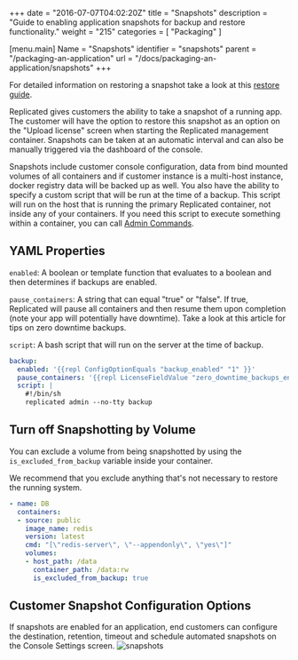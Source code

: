 +++
date = "2016-07-07T04:02:20Z"
title = "Snapshots"
description = "Guide to enabling application snapshots for backup and restore functionality."
weight = "215"
categories = [ "Packaging" ]

[menu.main]
Name       = "Snapshots"
identifier = "snapshots"
parent     = "/packaging-an-application"
url        = "/docs/packaging-an-application/snapshots"
+++

For detailed information on restoring a snapshot take a look at this [restore guide](kb/supporting-your-customers/restoring-from-a-snapshot/).

Replicated gives customers the ability to take a snapshot of a running app. The customer will have the option to restore this snapshot as an option on the "Upload license" screen when starting the Replicated management container. Snapshots can be taken at an automatic interval and can also be manually triggered via the dashboard of the console.

Snapshots include customer console configuration, data from bind mounted volumes of all containers and if customer instance is a multi-host instance, docker registry data will be backed up as well. You also have the ability to specify a custom script that will be run at the time of a backup. This script will run on the host that is running the primary Replicated container, not inside any of your containers. If you need this script to execute something within a container, you can call [Admin Commands](/packaging-an-application/admin-commands/).

## YAML Properties
`enabled`: A boolean or template function that evaluates to a boolean and then determines if backups are enabled.

`pause_containers`: A string that can equal "true" or "false". If true, Replicated will pause all containers and then resume them upon completion (note your app will potentially have downtime). Take a look at this article for tips on zero downtime backups.

`script`: A bash script that will run on the server at the time of backup.

```yaml
backup:
  enabled: '{{repl ConfigOptionEquals "backup_enabled" "1" }}'
  pause_containers: '{{repl LicenseFieldValue "zero_downtime_backups_enabled" }}'
  script: |
    #!/bin/sh
    replicated admin --no-tty backup
```

## Turn off Snapshotting by Volume
You can exclude a volume from being snapshotted by using the `is_excluded_from_backup` variable inside your container.

We recommend that you exclude anything that's not necessary to restore the running system.

```yaml
- name: DB
  containers:
  - source: public
    image_name: redis
    version: latest
    cmd: "[\"redis-server\", \"--appendonly\", \"yes\"]"
    volumes:
    - host_path: /data
      container_path: /data:rw
      is_excluded_from_backup: true
```

## Customer Snapshot Configuration Options  
If snapshots are enabled for an application, end customers can configure the destination, retention, timeout and schedule automated snapshots on the Console Settings screen.
![snapshots](/static/snapshot-config.png)
